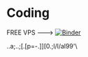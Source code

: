 # Coding


FREE VPS --->                   [![Binder](https://mybinder.org/badge_logo.svg)](https://mybinder.org/v2/gh/emorwhy/Coding.git/HEAD)



..a;..;[.[p=-.]][0.;l/l/al99'\\
